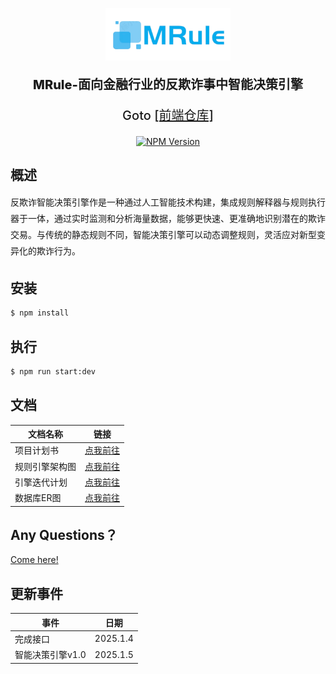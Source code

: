 <p align="center">
  <a href="https://github.com/PoliZyh" target="blank"><img src="./public/logo.png" width="200" alt="Nest Logo" /></a>
</p>


  <p align="center" style="font-size: 20px; font-weight: 800">MRule-面向金融行业的反欺诈事中智能决策引擎</p>
  <p align="center" style="font-size: 20px; font-weight: 500">Goto <a href="https://github.com/PoliZyh/MRule">[前端仓库]</a></p>

<p align="center">
<a href="https://www.npmjs.com/~nestjscore" target="_blank"><img src="https://img.shields.io/npm/v/@nestjs/core.svg" alt="NPM Version" /></a>
</p>



## 概述
<p style="line-height: 26px">  反欺诈智能决策引擎作是一种通过人工智能技术构建，集成规则解释器与规则执行器于一体，通过实时监测和分析海量数据，能够更快速、更准确地识别潜在的欺诈交易。与传统的静态规则不同，智能决策引擎可以动态调整规则，灵活应对新型变异化的欺诈行为。</p>

## 安装

```bash
$ npm install
```

## 执行

```bash
$ npm run start:dev
```
## 文档

| 文档名称       | 链接                                                         |
| -------------- | ------------------------------------------------------------ |
| 项目计划书     | <a href="./docs/面向金融反欺诈事中智能决策引擎项目计划书.pdf">点我前往</a> |
| 规则引擎架构图 | <a href="./docs/决策引擎洋葱圈模型.png">点我前往</a>         |
| 引擎迭代计划   | <a href="./docs/引擎迭代计划.md">点我前往</a>                |
| 数据库ER图     | <a href="./docs/ER图.png">点我前往</a>                                                     |


## Any Questions？
<a href="https://github.com/PoliZyh/rules-nest/issues">Come here!</a>


## 更新事件

| 事件                             | 日期     |
| -------------------------------- | -------- |
| 完成接口                         | 2025.1.4 |
| 智能决策引擎v1.0  | 2025.1.5 |

